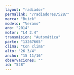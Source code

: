 ```yaml
---
layout: "radiador"
permalink: "/radiadores/528/"
marca: "Buick"
modelo: "Verano"
ano: "2014"
motor: "L4 2.4"
transmision: "Automática"
parte: "13267665"
clima: "Con clima"
alto: "26 3/4"
ancho: "15 11/16"
observaciones: ""
id: "528"
---
```


